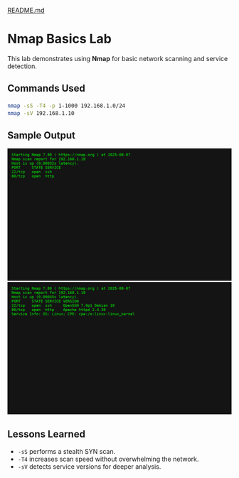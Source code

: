 [README.md](https://github.com/user-attachments/files/21673339/README.md)
# Nmap Basics Lab

This lab demonstrates using **Nmap** for basic network scanning and service detection.

## Commands Used
```bash
nmap -sS -T4 -p 1-1000 192.168.1.0/24
nmap -sV 192.168.1.10
```

## Sample Output
![Nmap Scan](images/nmap-scan.png)
![Nmap Service Detection](images/nmap-service-detection.png)

## Lessons Learned
- `-sS` performs a stealth SYN scan.
- `-T4` increases scan speed without overwhelming the network.
- `-sV` detects service versions for deeper analysis.
